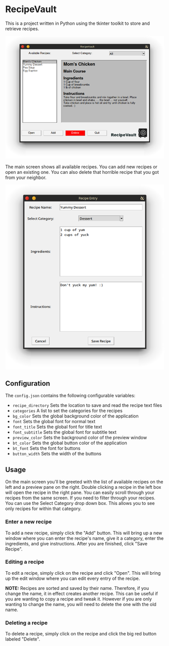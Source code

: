 # RecipeVault

This is a project written in Python using the tkinter toolkit
to store and retrieve recipes.

![Main Screen](images/Screenshot_1.png)

The main screen shows all available recipes. You can add new recipes or open an existing one.
You can also delete that horrible recipe that you got from your neighbor.

![Recipe Screen](images/Screenshot_2.png)

## Configuration
The `config.json` contains the following configurable variables:

- `recipe_directory` Sets the location to save and read the recipe text files
- `categories`       A list to set the categories for the recipes
- `bg_color`         Sets the global background color of the application
- `font`             Sets the global font for normal text
- `font_title`       Sets the global font for title text
- `font_subtitle`    Sets the global font for subtitle text
- `preview_color`    Sets the background color of the preview window
- `bt_color`         Sets the global button color of the application
- `bt_font`          Sets the font for buttons
- `button_width`     Sets the width of the buttons

## Usage
On the main screen you'll be greeted with the list of available recipes on the left and a preview
pane on the right. Double clicking a recipe in the left box will open the recipe in the right pane.
You can easily scroll through your recipes from the same screen. If you need to filter through your
recipes. You can use the Select Category drop down box. This allows you to see only recipes for within
that category.
### Enter a new recipe
To add a new recipe, simply click the "Add" button. This will bring up a new window where you can enter
the recipe's name, give it a category, enter the ingredients, and give instructions. After you are
finished, click "Save Recipe".
### Editing a recipe
To edit a recipe, simply click on the recipe and click "Open". This will bring up the edit window where
you can edit every entry of the recipe. 

**NOTE:** Recipes are sorted and saved by their name. Therefore, if
you change the name, it in effect creates another recipe. This can be useful if you are wanting to copy
a recipe and tweak it. However if you are only wanting to change the name, you will need to delete the
one with the old name.
### Deleting a recipe
To delete a recipe, simply click on the recipe and click the big red button labeled "Delete".
